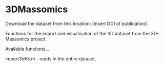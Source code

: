 3DMassomics
===========

Download the dataset from this location: [insert DOI of publication]

Functions for the import and visualisation of the 3D dataset from the 3D-Massomics project.



Available functions...

import3dh5.m - reads in the entire dataset.

